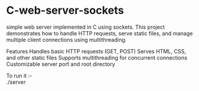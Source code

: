 # C-web-server-sockets
 simple web server implemented in C using sockets. This project demonstrates how to handle HTTP requests, serve static files, and manage multiple client connections using multithreading.

Features
Handles basic HTTP requests (GET, POST)
Serves HTML, CSS, and other static files
Supports multithreading for concurrent connections
Customizable server port and root directory 

To run it :-    
./server 

